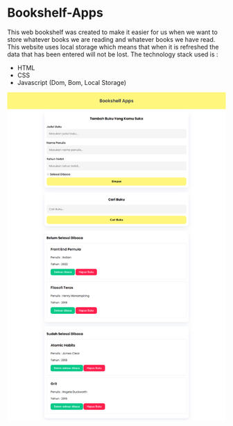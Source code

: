 # Bookshelf-Apps
This web bookshelf was created to make it easier for us when we want to store whatever books we are reading and whatever books we have read. This website uses local storage which means that when it is refreshed the data that has been entered will not be lost.
The technology stack used is :
- HTML
- CSS
- Javascript (Dom, Bom, Local Storage)
  
![Screen Shot](https://github.com/aditiaprabowo3/Bookshelf-Apps/blob/main/image/img.png)
